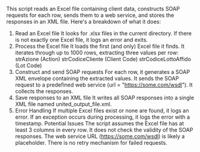 This script reads an Excel file containing client data, constructs SOAP requests for each row, sends them to a web service, and stores the responses in an XML file. Here's a breakdown of what it does:

1. Read an Excel file
It looks for .xlsx files in the current directory.
If there is not exactly one Excel file, it logs an error and exits.
2. Process the Excel file
It loads the first (and only) Excel file it finds.
It iterates through up to 1000 rows, extracting three values per row:
strAzione (Action)
strCodiceCliente (Client Code)
strCodiceLottoAffido (Lot Code)
3. Construct and send SOAP requests
For each row, it generates a SOAP XML envelope containing the extracted values.
It sends the SOAP request to a predefined web service (url = "https://some.com/wsdl").
It collects the responses.
4. Save responses to an XML file
It writes all SOAP responses into a single XML file named united_output_file.xml.
5. Error Handling
If multiple Excel files exist or none are found, it logs an error.
If an exception occurs during processing, it logs the error with a timestamp.
Potential Issues
The script assumes the Excel file has at least 3 columns in every row.
It does not check the validity of the SOAP responses.
The web service URL (https://some.com/wsdl) is likely a placeholder.
There is no retry mechanism for failed requests.
